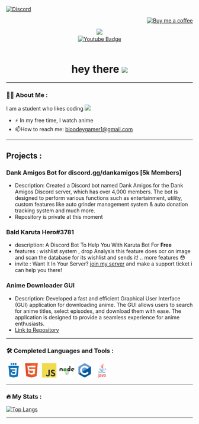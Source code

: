 <p align="left">
<a href="https://discord.gg/dankamigos"><img src="https://img.shields.io/discord/960851745972555796?color=7289da&label=discord&logo=discord&logoColor=7289da" alt="Discord"></a>
</p>
<p align="right">
  <a href="https://www.buymeacoffee.com/Kowareta">
    <img src="https://img.buymeacoffee.com/button-api/?text=Buy%20me%20a%20coffee&emoji=&slug=Kowareta&button_colour=FF5F5F&font_colour=ffffff&font_family=Cookie&outline_colour=000000&coffee_colour=FFDD00" alt="Buy me a coffee" width="150" />
  </a>
</p>

<div id="header" align="center">
  <img src="https://media.giphy.com/media/M9gbBd9nbDrOTu1Mqx/giphy.gif" width="100"/>
</div>
<div id="badges" align = "center">
  <a href="https://www.youtube.com/channel/UCe6mcD9hylzhnZ1CGs9TdVw">
    <img src="https://img.shields.io/badge/YouTube-red?style=for-the-badge&logo=youtube&logoColor=white" alt="Youtube Badge"/>
  </a>
</div> 
<div align = "center"> <img src="https://komarev.com/ghpvc/?username=Incredibleflamer&style=flat-square&color=blue" alt=""/> </div>
<h1 align = "center" >
  hey there
  <img src="https://media.giphy.com/media/hvRJCLFzcasrR4ia7z/giphy.gif" width="30px"/>
</h1>

---

### :man_technologist: About Me : 
I am a student who likes coding <img src="https://media.giphy.com/media/WUlplcMpOCEmTGBtBW/giphy.gif" width="30">
- :zap: In my free time, I watch anime 
- :mailbox:How to reach me: bloodeygamer1@gmail.com

---

## Projects :

### Dank Amigos Bot for discord.gg/dankamigos [5k Members]
- Description: Created a Discord bot named Dank Amigos for the Dank Amigos Discord server, which has over 4,000 members. The bot is designed to perform various functions such as entertainment, utility, custom features like auto grinder management system & auto donation tracking system and much more.
- Repository is private at this moment

### Bald Karuta Hero#3781
- description: A Discord Bot To Help You With Karuta Bot For **Free**
- features : wishlist system , drop Analysis this feature does ocr on image and scan the database for its wishlist and sends it!  .. more features 😳
- invite : Want It In Your Server? [join my server](https://discord.gg/dankamigos) and make a support ticket i can help you there!

### Anime Downloader GUI
- Description: Developed a fast and efficient Graphical User Interface (GUI) application for downloading anime. The GUI allows users to search for anime titles, select episodes, and download them with ease. The application is designed to provide a seamless experience for anime enthusiasts.
- [Link to Repository](https://github.com/Incredibleflamer/Anime-batch-downloader-gui)
---

### :hammer_and_wrench: Completed Languages and Tools :
<div>
  <img src="https://github.com/devicons/devicon/blob/master/icons/css3/css3-plain-wordmark.svg"  title="CSS3" alt="CSS" width="40" height="40"/>&nbsp;
  <img src="https://github.com/devicons/devicon/blob/master/icons/html5/html5-original.svg" title="HTML5" alt="HTML" width="40" height="40"/>&nbsp;
  <img src="https://github.com/devicons/devicon/blob/master/icons/javascript/javascript-original.svg" title="JavaScript" alt="JavaScript" width="40" height="40"/>&nbsp;
  <img src="https://github.com/devicons/devicon/blob/master/icons/nodejs/nodejs-original-wordmark.svg" title="NodeJS" alt="NodeJS" width="40" height="40"/>&nbsp;
  <img src="https://github.com/devicons/devicon/blob/master/icons/c/c-original.svg" title="java" alt="java" width="40" height="40"/>&nbsp;
  <img src="https://github.com/devicons/devicon/blob/master/icons/java/java-original-wordmark.svg" title="java" alt="java" width="40" height="40"/>&nbsp;
</div>

---

### :fire: My Stats :
[![Top Langs](https://github-readme-stats.vercel.app/api/top-langs/?username=Incredibleflamer&layout=compact&theme=vision-friendly-dark)](https://github.com/anuraghazra/github-readme-stats)

---
